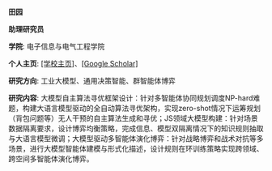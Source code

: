 **田园**

**助理研究员**

**学院**: 电子信息与电气工程学院

**个人主页**: [[学校主页]](https://ssse.sjtu.edu.cn/Data/Info/512)、[[Google Scholar]](https://scholar.google.com/citations?user=YiROhYsAAAAJ&hl=en)

**研究方向**: 工业大模型、通用决策智能、群智能体博弈

**研究内容**: 大模型自主算法寻优框架设计：针对多智能体协同规划调度NP-hard难题，构建大语言模型驱动的全自动算法寻优架构，实现zero-shot情况下运筹规划（背包问题等）无人干预的自主算法生成和寻优；JS领域大模型构建：针对场景数据隔离要求，设计博弈均衡策略，完成信息、模型双隔离情况下的知识规则抽取与大语言模型微调；大模型驱动多智能体演化博弈：针对战略博弈和战术对抗等多场景，进行大模型智能体建模与形式化描述，设计规则在环训练策略实现跨领域、跨空间多智能体演化博弈。